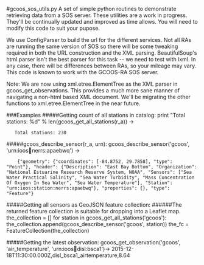 #gcoos_sos_utils.py
A set of simple python routines to demonstrate retrieving data from a SOS server. These utilities are a work in progress. They'll be continually updated and improved as time allows. You will need to modify this code to suit your pupose.

We use ConfigParser to build the url for the different services. Not all RAs are running the same version of SOS so there will be some tweaking required in both the URL construction and the XML parsing. BeautifulSoup's html.parser isn't the best parser for this task -- we need to test with lxml. In any case, there will be differences between RAs, so your mileage may vary. This code is known to work with the GCOOS-RA SOS server. 

Note: We are now using xml.etree.ElementTree as the XML parser in gcoos_get_observations. This provides a much more sane manner of navigating a non-html based XML document. We'll be migrating the other functions to xml.etree.ElementTree in the near future.

###Examples
#####Getting count of all stations in catalog:
    print "Total stations: %d" % len(gcoos_get_all_stations(r_a)) ->

       Total stations: 230

#####gcoos_describe_sensor(r_a, urn):
    gcoos_describe_sensor('gcoos', 'urn:ioos:station:nerrs:apaebwq') ->

        {"geometry": {"coordinates": [-84.8752, 29.7858], "type": "Point"}, "header": {"Description": "East Bay Bottom", "Organization": "National Estuarine Research Reserve System, NOAA", "Sensors": ["Sea Water Practical Salinity", "Sea Water Turbidity", "Mass Concentration Of Oxygen In Sea Water", "Sea Water Temperature"], "Station": "urn:ioos:station:nerrs:apaebwq"}, "properties": {}, "type": "Feature"}

#####Getting all sensors as GeoJSON feature collection:
######The returned feature collection is suitable for dropping into a Leaflet map.
    the_collection = []
    for station in gcoos_get_all_stations('gcoos'):
        the_collection.append(gcoos_describe_sensor('gcoos', station))
    the_fc = FeatureCollection(the_collection)

#####Getting the latest observation:
    gcoos_get_observation('gcoos', 'air_temperature', 'urn:ioos:station:disl:bsca1')->
       2015-12-18T11:30:00.000Z,disl_bsca1_airtemperature,8.64 
